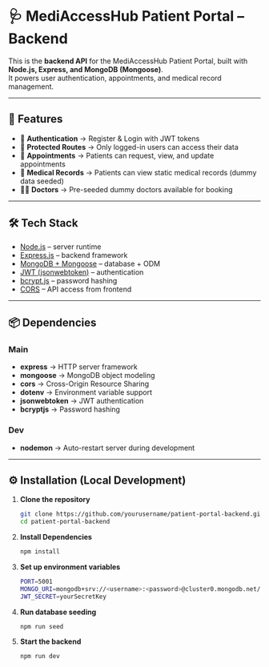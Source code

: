 # 🩺 MediAccessHub Patient Portal – Backend

This is the **backend API** for the MediAccessHub Patient Portal, built with **Node.js, Express, and MongoDB (Mongoose)**.  
It powers user authentication, appointments, and medical record management.  

---

## 🚀 Features
- 👥 **Authentication** → Register & Login with JWT tokens  
- 🔐 **Protected Routes** → Only logged-in users can access their data  
- 📅 **Appointments** → Patients can request, view, and update appointments  
- 📂 **Medical Records** → Patients can view static medical records (dummy data seeded)  
- 👨‍⚕️ **Doctors** → Pre-seeded dummy doctors available for booking  

---

## 🛠️ Tech Stack
- [Node.js](https://nodejs.org/) – server runtime  
- [Express.js](https://expressjs.com/) – backend framework  
- [MongoDB + Mongoose](https://mongoosejs.com/) – database + ODM  
- [JWT (jsonwebtoken)](https://www.npmjs.com/package/jsonwebtoken) – authentication  
- [bcrypt.js](https://www.npmjs.com/package/bcryptjs) – password hashing  
- [CORS](https://www.npmjs.com/package/cors) – API access from frontend  

---

## 📦 Dependencies

### Main
- **express** → HTTP server framework  
- **mongoose** → MongoDB object modeling  
- **cors** → Cross-Origin Resource Sharing  
- **dotenv** → Environment variable support  
- **jsonwebtoken** → JWT authentication  
- **bcryptjs** → Password hashing  

### Dev
- **nodemon** → Auto-restart server during development  

---

## ⚙️ Installation (Local Development)

1. **Clone the repository**
   ```bash
   git clone https://github.com/yourusername/patient-portal-backend.git
   cd patient-portal-backend

2. **Install Dependencies**
   ```bash
   npm install

3. **Set up environment variables**
   ```bash
   PORT=5001
   MONGO_URI=mongodb+srv://<username>:<password>@cluster0.mongodb.net/portal
   JWT_SECRET=yourSecretKey

4. **Run database seeding**
   ```bash
   npm run seed

4. **Start the backend**
   ```bash
   npm run dev

